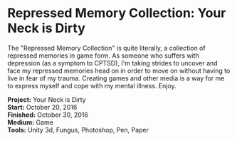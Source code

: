 # Repressed Memory Collection: Your Neck is Dirty

The "Repressed Memory Collection" is quite literally, a collection of repressed memories in game form. As someone who suffers with depression (as a symptom to CPTSD), I'm taking strides to uncover and face my repressed memories head on in order to move on without having to live in fear of my trauma. Creating games and other media is a way for me to express myself and cope with my mental illness. Enjoy.

**Project:** Your Neck is Dirty  
**Start:** October 20, 2016  
**Finished:** October 30, 2016  
**Medium:** Game  
**Tools:** Unity 3d, Fungus, Photoshop, Pen, Paper

